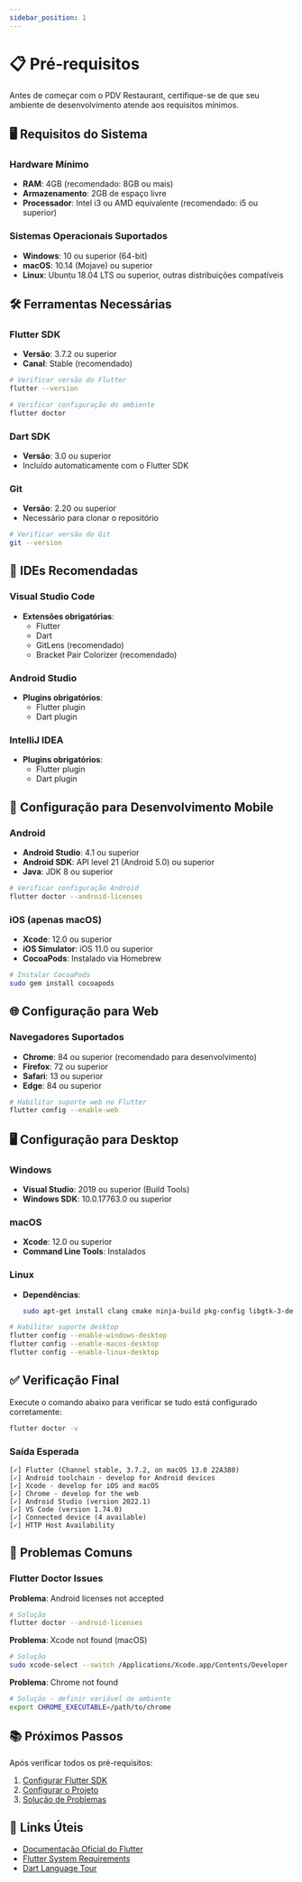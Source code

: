 ```yaml
---
sidebar_position: 1
---
```


# 📋 Pré-requisitos

Antes de começar com o PDV Restaurant, certifique-se de que seu ambiente de desenvolvimento atende aos requisitos mínimos.

## 🖥️ Requisitos do Sistema

### Hardware Mínimo
- **RAM**: 4GB (recomendado: 8GB ou mais)
- **Armazenamento**: 2GB de espaço livre
- **Processador**: Intel i3 ou AMD equivalente (recomendado: i5 ou superior)

### Sistemas Operacionais Suportados
- **Windows**: 10 ou superior (64-bit)
- **macOS**: 10.14 (Mojave) ou superior
- **Linux**: Ubuntu 18.04 LTS ou superior, outras distribuições compatíveis

## 🛠️ Ferramentas Necessárias

### Flutter SDK
- **Versão**: 3.7.2 ou superior
- **Canal**: Stable (recomendado)

```bash
# Verificar versão do Flutter
flutter --version

# Verificar configuração do ambiente
flutter doctor
```

### Dart SDK
- **Versão**: 3.0 ou superior
- Incluído automaticamente com o Flutter SDK

### Git
- **Versão**: 2.20 ou superior
- Necessário para clonar o repositório

```bash
# Verificar versão do Git
git --version
```

## 🔧 IDEs Recomendadas

### Visual Studio Code
- **Extensões obrigatórias**:
  - Flutter
  - Dart
  - GitLens (recomendado)
  - Bracket Pair Colorizer (recomendado)

### Android Studio
- **Plugins obrigatórios**:
  - Flutter plugin
  - Dart plugin

### IntelliJ IDEA
- **Plugins obrigatórios**:
  - Flutter plugin
  - Dart plugin

## 📱 Configuração para Desenvolvimento Mobile

### Android
- **Android Studio**: 4.1 ou superior
- **Android SDK**: API level 21 (Android 5.0) ou superior
- **Java**: JDK 8 ou superior

```bash
# Verificar configuração Android
flutter doctor --android-licenses
```

### iOS (apenas macOS)
- **Xcode**: 12.0 ou superior
- **iOS Simulator**: iOS 11.0 ou superior
- **CocoaPods**: Instalado via Homebrew

```bash
# Instalar CocoaPods
sudo gem install cocoapods
```

## 🌐 Configuração para Web

### Navegadores Suportados
- **Chrome**: 84 ou superior (recomendado para desenvolvimento)
- **Firefox**: 72 ou superior
- **Safari**: 13 ou superior
- **Edge**: 84 ou superior

```bash
# Habilitar suporte web no Flutter
flutter config --enable-web
```

## 🖥️ Configuração para Desktop

### Windows
- **Visual Studio**: 2019 ou superior (Build Tools)
- **Windows SDK**: 10.0.17763.0 ou superior

### macOS
- **Xcode**: 12.0 ou superior
- **Command Line Tools**: Instalados

### Linux
- **Dependências**:
  ```bash
  sudo apt-get install clang cmake ninja-build pkg-config libgtk-3-dev
  ```

```bash
# Habilitar suporte desktop
flutter config --enable-windows-desktop
flutter config --enable-macos-desktop
flutter config --enable-linux-desktop
```

## ✅ Verificação Final

Execute o comando abaixo para verificar se tudo está configurado corretamente:

```bash
flutter doctor -v
```

### Saída Esperada
```
[✓] Flutter (Channel stable, 3.7.2, on macOS 13.0 22A380)
[✓] Android toolchain - develop for Android devices
[✓] Xcode - develop for iOS and macOS
[✓] Chrome - develop for the web
[✓] Android Studio (version 2022.1)
[✓] VS Code (version 1.74.0)
[✓] Connected device (4 available)
[✓] HTTP Host Availability
```

## 🚨 Problemas Comuns

### Flutter Doctor Issues

**Problema**: Android licenses not accepted
```bash
# Solução
flutter doctor --android-licenses
```

**Problema**: Xcode not found (macOS)
```bash
# Solução
sudo xcode-select --switch /Applications/Xcode.app/Contents/Developer
```

**Problema**: Chrome not found
```bash
# Solução - definir variável de ambiente
export CHROME_EXECUTABLE=/path/to/chrome
```

## 📚 Próximos Passos

Após verificar todos os pré-requisitos:

1. [Configurar Flutter SDK](./flutter-setup)
2. [Configurar o Projeto](./project-setup)
3. [Solução de Problemas](./troubleshooting)

## 🔗 Links Úteis

- [Documentação Oficial do Flutter](https://docs.flutter.dev/get-started/install)
- [Flutter System Requirements](https://docs.flutter.dev/get-started/install#system-requirements)
- [Dart Language Tour](https://dart.dev/guides/language/language-tour)